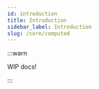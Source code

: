 ```yaml
---
id: introduction
title: Introduction
sidebar_label: Introduction
slug: /core/computed
---
```


:::warn

WIP docs!

:::